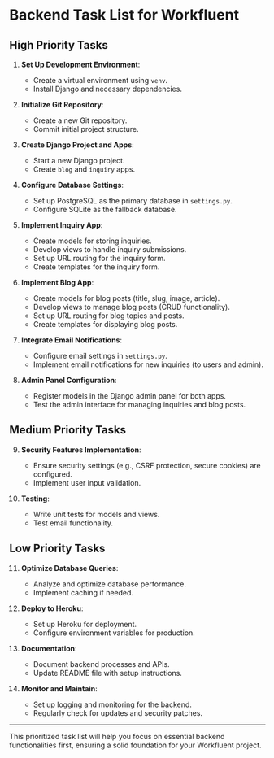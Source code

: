 # Backend Task List for Workfluent

## High Priority Tasks
1. **Set Up Development Environment**:
   - Create a virtual environment using `venv`.
   - Install Django and necessary dependencies.

2. **Initialize Git Repository**:
   - Create a new Git repository.
   - Commit initial project structure.

3. **Create Django Project and Apps**:
   - Start a new Django project.
   - Create `blog` and `inquiry` apps.

4. **Configure Database Settings**:
   - Set up PostgreSQL as the primary database in `settings.py`.
   - Configure SQLite as the fallback database.

5. **Implement Inquiry App**:
   - Create models for storing inquiries.
   - Develop views to handle inquiry submissions.
   - Set up URL routing for the inquiry form.
   - Create templates for the inquiry form.

6. **Implement Blog App**:
   - Create models for blog posts (title, slug, image, article).
   - Develop views to manage blog posts (CRUD functionality).
   - Set up URL routing for blog topics and posts.
   - Create templates for displaying blog posts.

7. **Integrate Email Notifications**:
   - Configure email settings in `settings.py`.
   - Implement email notifications for new inquiries (to users and admin).

8. **Admin Panel Configuration**:
   - Register models in the Django admin panel for both apps.
   - Test the admin interface for managing inquiries and blog posts.

## Medium Priority Tasks
9. **Security Features Implementation**:
   - Ensure security settings (e.g., CSRF protection, secure cookies) are configured.
   - Implement user input validation.

10. **Testing**:
    - Write unit tests for models and views.
    - Test email functionality.

## Low Priority Tasks
11. **Optimize Database Queries**:
    - Analyze and optimize database performance.
    - Implement caching if needed.

12. **Deploy to Heroku**:
    - Set up Heroku for deployment.
    - Configure environment variables for production.

13. **Documentation**:
    - Document backend processes and APIs.
    - Update README file with setup instructions.

14. **Monitor and Maintain**:
    - Set up logging and monitoring for the backend.
    - Regularly check for updates and security patches.

---

This prioritized task list will help you focus on essential backend functionalities first, ensuring a solid foundation for your Workfluent project.